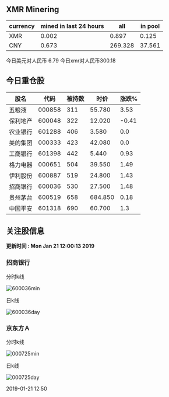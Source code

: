 ## XMR Minering

|currency|mined in last 24 hours|all|in pool|
|---|---|---|---|
|XMR|0.002|0.897|0.125|
|CNY|0.673|269.328|37.561|

今日美元对人民币 6.79	今日xmr对人民币300.18


## 今日重仓股 

|股名|代码|被持数|时价|涨跌%|
|---|---|---|---|---|
|五粮液|000858|311|55.780|3.53|
|保利地产|600048|322|12.020|-0.41|
|农业银行|601288|406|3.580|0.0|
|美的集团|000333|423|42.080|0.0|
|工商银行|601398|442|5.440|0.93|
|格力电器|000651|504|39.550|1.49|
|伊利股份|600887|519|24.800|1.43|
|招商银行|600036|530|27.500|1.48|
|贵州茅台|600519|658|684.850|0.18|
|中国平安|601318|690|60.700|1.3|

## 关注股信息
**更新时间 : Mon Jan 21 12:00:13 2019**
### 招商银行 
分时k线

![600036min](http://image.sinajs.cn/newchart/min/n/sh600036.gif)

日k线

![600036day](http://image.sinajs.cn/newchart/daily/n/sh600036.gif)

### 京东方Ａ 
分时k线

![000725min](http://image.sinajs.cn/newchart/min/n/sz000725.gif)

日k线

![000725day](http://image.sinajs.cn/newchart/daily/n/sz000725.gif)

2019-01-21 12:50